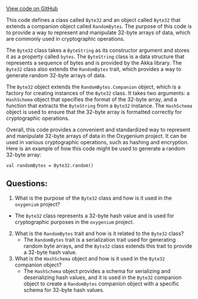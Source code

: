 [View code on GitHub](https://github.com/oxygenium/oxygenium/crypto/src/main/scala/org/oxygenium/crypto/Byte32.scala)

This code defines a class called `Byte32` and an object called `Byte32` that extends a companion object called `RandomBytes`. The purpose of this code is to provide a way to represent and manipulate 32-byte arrays of data, which are commonly used in cryptographic operations. 

The `Byte32` class takes a `ByteString` as its constructor argument and stores it as a property called `bytes`. The `ByteString` class is a data structure that represents a sequence of bytes and is provided by the Akka library. The `Byte32` class also extends the `RandomBytes` trait, which provides a way to generate random 32-byte arrays of data. 

The `Byte32` object extends the `RandomBytes.Companion` object, which is a factory for creating instances of the `Byte32` class. It takes two arguments: a `HashSchema` object that specifies the format of the 32-byte array, and a function that extracts the `ByteString` from a `Byte32` instance. The `HashSchema` object is used to ensure that the 32-byte array is formatted correctly for cryptographic operations. 

Overall, this code provides a convenient and standardized way to represent and manipulate 32-byte arrays of data in the Oxygenium project. It can be used in various cryptographic operations, such as hashing and encryption. Here is an example of how this code might be used to generate a random 32-byte array:

```
val randomBytes = Byte32.random()
```
## Questions: 
 1. What is the purpose of the `Byte32` class and how is it used in the `oxygenium` project?
   - The `Byte32` class represents a 32-byte hash value and is used for cryptographic purposes in the `oxygenium` project.
2. What is the `RandomBytes` trait and how is it related to the `Byte32` class?
   - The `RandomBytes` trait is a serialization trait used for generating random byte arrays, and the `Byte32` class extends this trait to provide a 32-byte hash value.
3. What is the `HashSchema` object and how is it used in the `Byte32` companion object?
   - The `HashSchema` object provides a schema for serializing and deserializing hash values, and it is used in the `Byte32` companion object to create a `RandomBytes` companion object with a specific schema for 32-byte hash values.